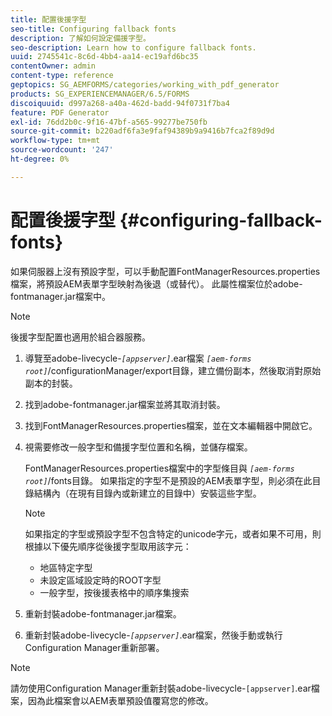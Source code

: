 ```yaml
---
title: 配置後援字型
seo-title: Configuring fallback fonts
description: 了解如何設定備援字型。
seo-description: Learn how to configure fallback fonts.
uuid: 2745541c-8c6d-4bb4-aa14-ec19afd6bc35
contentOwner: admin
content-type: reference
geptopics: SG_AEMFORMS/categories/working_with_pdf_generator
products: SG_EXPERIENCEMANAGER/6.5/FORMS
discoiquuid: d997a268-a40a-462d-badd-94f0731f7ba4
feature: PDF Generator
exl-id: 76dd2b0c-9f16-47bf-a565-99277be750fb
source-git-commit: b220adf6fa3e9faf94389b9a9416b7fca2f89d9d
workflow-type: tm+mt
source-wordcount: '247'
ht-degree: 0%

---
```


# 配置後援字型 {#configuring-fallback-fonts}

如果伺服器上沒有預設字型，可以手動配置FontManagerResources.properties檔案，將預設AEM表單字型映射為後退（或替代）。 此屬性檔案位於adobe-fontmanager.jar檔案中。

>[!NOTE]
>
>後援字型配置也適用於組合器服務。

1. 導覽至adobe-livecycle-*`[appserver]`*.ear檔案 *`[aem-forms root]`*/configurationManager/export目錄，建立備份副本，然後取消對原始副本的封裝。
1. 找到adobe-fontmanager.jar檔案並將其取消封裝。
1. 找到FontManagerResources.properties檔案，並在文本編輯器中開啟它。
1. 視需要修改一般字型和備援字型位置和名稱，並儲存檔案。

   FontManagerResources.properties檔案中的字型條目與 *`[aem-forms root]`*/fonts目錄。 如果指定的字型不是預設的AEM表單字型，則必須在此目錄結構內（在現有目錄內或新建立的目錄中）安裝這些字型。

   >[!NOTE]
   >
   >如果指定的字型或預設字型不包含特定的unicode字元，或者如果不可用，則根據以下優先順序從後援字型取用該字元：

   * 地區特定字型
   * 未設定區域設定時的ROOT字型
   * 一般字型，按後援表格中的順序集搜索

1. 重新封裝adobe-fontmanager.jar檔案。
1. 重新封裝adobe-livecycle-*`[appserver]`*.ear檔案，然後手動或執行Configuration Manager重新部署。

>[!NOTE]
>
>請勿使用Configuration Manager重新封裝adobe-livecycle-`[appserver]`.ear檔案，因為此檔案會以AEM表單預設值覆寫您的修改。
